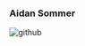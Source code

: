 ### Aidan Sommer
![github](https://img.shields.io/badge/GitHub-000000?style=for-the-badge&logo=GitHub&logoColor=white)
<!--
**SommAid/SommAid** is a ✨ _special_ ✨ repository because its `README.md` (this file) appears on your GitHub profile.
#00599C
Here are some ideas to get you started:

- 🔭 I’m currently working on ...
- 🌱 I’m currently learning ...
- 👯 I’m looking to collaborate on ...
- 🤔 I’m looking for help with ...
- 💬 Ask me about ...
- 📫 How to reach me: ...
- 😄 Pronouns: ...
- ⚡ Fun fact: ...
-->
